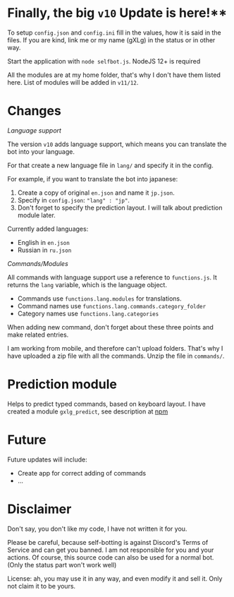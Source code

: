 # Finally, the big `v10` Update is here!**

To setup `config.json` and `config.ini` fill in the values,
how it is said in the files.
If you are kind, link me or my name (gXLg)
in the status or in other way.

Start the application with `node selfbot.js`.
NodeJS 12+ is required

All the modules are at my home folder,
that's why I don't have them listed here.
List of modules will be added in `v11/12`.


# Changes

*Language support*

The version `v10` adds language support,
which means you can translate the bot into your language.

For that create a new language file in `lang/`
and specify it in the config.

For example, if you want to translate the bot into japanese:

1) Create a copy of original `en.json` and name it `jp.json`.
2) Specify in `config.json`: `"lang" : "jp"`.
3) Don't forget to specify the prediction layout.
I will talk about prediction module later.


Currently added languages:
* English in `en.json`
* Russian in `ru.json`


*Commands/Modules*

All commands with language support use a reference to `functions.js`.
It returns the `lang` variable, which is the language object.
* Commands use `functions.lang.modules` for translations.
* Command names use `functions.lang.commands.category_folder`
* Category names use `functions.lang.categories`

When adding new command, don't forget about these three points
and make related entries.

I am working from mobile, and therefore can't upload folders.
That's why I have uploaded a zip file with all the commands.
Unzip the file in `commands/`.

# Prediction module

Helps to predict typed commands, based on keyboard layout.
I have created a module `gxlg_predict`,
see description at [npm](https://www.npmjs.com/package/gxlg_predict)

# Future

Future updates will include:
* Create app for correct adding of commands
* ...

# Disclaimer

Don't say, you don't like my code, I have not written it for you.

Please be careful, because self-botting is against Discord's Terms of Service and can get you banned.
I am not responsible for you and your actions.
Of course, this source code can also be used for a normal bot.
(Only the status part won't work well)

License: ah, you may use it in any way, and even modify it and sell it. Only not claim it to be yours.
